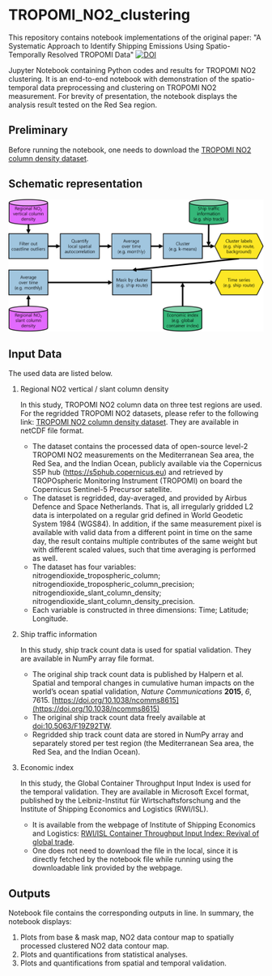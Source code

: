 # TROPOMI_NO2_clustering

This repository contains notebook implementations of the original paper: "A Systematic Approach to Identify Shipping Emissions Using Spatio-Temporally Resolved TROPOMI Data"
[![DOI](https://doi.org/XXXX)](https://doi.org/XXXX)

Jupyter Notebook containing Python codes and results for TROPOMI NO2 clustering.
It is an end-to-end notebook with demonstration of the spatio-temporal data preprocessing and clustering on TROPOMI NO2 measurement.
For brevity of presentation, the notebook displays the analysis result tested on the Red Sea region.

## Preliminary
Before running the notebook, one needs to download the [TROPOMI NO2 column density dataset](https://data.4tu.nl/articles/_/16943725).

## Schematic representation
![schematic representation](scheme.png)

## Input Data
The used data are listed below.

1. Regional NO2 vertical / slant column density

    In this study, TROPOMI NO2 column data on three test regions are used.
    For the regridded TROPOMI NO2 datasets, please refer to the following link: [TROPOMI NO2 column density dataset](https://data.4tu.nl/articles/_/16943725). They are available in netCDF file format.
   
    - The dataset contains the processed data of open-source level-2 TROPOMI NO2 measurements on the Mediterranean Sea area, the Red Sea, and the Indian Ocean, publicly available via the Copernicus S5P hub (https://s5phub.copernicus.eu) and retrieved by TROPOspheric Monitoring Instrument (TROPOMI) on board the Copernicus Sentinel-5 Precursor satellite.
    - The dataset is regridded, day-averaged, and provided by Airbus Defence and Space Netherlands. That is, all irregularly gridded L2 data is interpolated on a regular grid defined in World Geodetic System 1984 (WGS84). In addition, if the same measurement pixel is available with valid data from a different point in time on the same day, the result contains multiple contributes of the same weight but with different scaled values, such that time averaging is performed as well.
    - The dataset has four variables: nitrogendioxide_tropospheric_column; nitrogendioxide_tropospheric_column_precision; nitrogendioxide_slant_column_density; nitrogendioxide_slant_column_density_precision.
    - Each variable is constructed in three dimensions: Time; Latitude; Longitude.

2. Ship traffic information

    In this study, ship track count data is used for spatial validation. They are available in NumPy array file format.
    
    - The original ship track count data is published by Halpern et al. Spatial and temporal changes in cumulative human impacts on the world’s ocean spatial validation, *Nature Communications* **2015**, *6*, 7615. [https://doi.org/10.1038/ncomms8615](https://doi.org/10.1038/ncomms8615)
    - The original ship track count data freely available at [doi:10.5063/F19Z92TW](https://doi.org/10.5063/F19Z92TW).
    - Regridded ship track count data are stored in NumPy array and separately stored per test region (the Mediterranean Sea area, the Red Sea, and the Indian Ocean).

3. Economic index
    
    In this study, the Global Container Throughput Input Index is used for the temporal validation. They are available in Microsoft Excel format, published by  the Leibniz-Institut für Wirtschaftsforschung and the Institute of Shipping Economics and Logistics (RWI/ISL).
    
    - It is available from the webpage of Institute of Shipping Economics and Logistics: [RWI/ISL Container Throughput Input Index: Revival of global trade](https://www.isl.org/en/containerindex/april-2023).
    - One does not need to download the file in the local, since it is directly fetched by the notebook file while running using the downloadable link provided by the webpage.    
    
## Outputs
Notebook file contains the corresponding outputs in line. In summary, the notebook displays:

1. Plots from base & mask map, NO2 data contour map to spatially processed clustered NO2 data contour map.
2. Plots and quantifications from statistical analyses.
3. Plots and quantifications from spatial and temporal validation.
